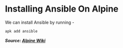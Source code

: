 # Installing Ansible On Alpine

We can install Ansible by running -

```bash
apk add ansible
```

**_Source: [Alpine Wiki](https://wiki.alpinelinux.org/wiki/Ansible)_**
